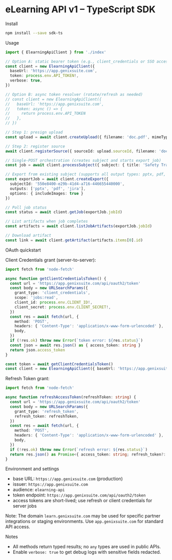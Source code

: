 # eLearning API v1 – TypeScript SDK

Install
```bash
npm install --save sdk-ts
```

Usage
```ts
import { ElearningApiClient } from './index'

// Option A: static bearer token (e.g., client_credentials or SSO access token)
const client = new ElearningApiClient({
  baseUrl: 'https://app.genixsuite.com',
  token: process.env.API_TOKEN!,
  verbose: true,
})

// Option B: async token resolver (rotate/refresh as needed)
// const client = new ElearningApiClient({
//   baseUrl: 'https://app.genixsuite.com',
//   token: async () => {
//     return process.env.API_TOKEN
//   },
// })

// Step 1: presign upload
const upload = await client.createUpload({ filename: 'doc.pdf', mimeType: 'application/pdf', sizeBytes: 1024, sha256: '...' }, 'idem-123')

// Step 2: register source
await client.registerSource({ sourceId: upload.sourceId, filename: 'doc.pdf', mimeType: 'application/pdf', sizeBytes: 1024, sha256: '...' }, 'idem-123')

// Single-POST orchestration (creates subject and starts export job)
const job = await client.processSubject({ subject: { title: 'Safety Training' }, outputs: ['pptx', 'pdf'] }, 'idem-456')

// Export from existing subject (supports all output types: pptx, pdf, jira, confluence, image, video)
const exportJob = await client.createExport({
  subjectId: '550e8400-e29b-41d4-a716-446655440000',
  outputs: ['pptx', 'pdf', 'jira'],
  options: { includeImages: true }
})

// Poll job status
const status = await client.getJob(exportJob.jobId)

// List artifacts when job completes
const artifacts = await client.listJobArtifacts(exportJob.jobId)

// Download artifact
const link = await client.getArtifact(artifacts.items[0].id)
```

OAuth quickstart

Client Credentials grant (server-to-server):
```ts
import fetch from 'node-fetch'

async function getClientCredentialsToken() {
  const url = 'https://app.genixsuite.com/api/oauth2/token'
  const body = new URLSearchParams({
    grant_type: 'client_credentials',
    scope: 'jobs:read',
    client_id: process.env.CLIENT_ID!,
    client_secret: process.env.CLIENT_SECRET!,
  })
  const res = await fetch(url, {
    method: 'POST',
    headers: { 'Content-Type': 'application/x-www-form-urlencoded' },
    body,
  })
  if (!res.ok) throw new Error(`token error: ${res.status}`)
  const json = await res.json() as { access_token: string }
  return json.access_token
}

const token = await getClientCredentialsToken()
const client = new ElearningApiClient({ baseUrl: 'https://app.genixsuite.com', token })
```

Refresh Token grant:
```ts
import fetch from 'node-fetch'

async function refreshAccessToken(refreshToken: string) {
  const url = 'https://app.genixsuite.com/api/oauth2/token'
  const body = new URLSearchParams({
    grant_type: 'refresh_token',
    refresh_token: refreshToken,
  })
  const res = await fetch(url, {
    method: 'POST',
    headers: { 'Content-Type': 'application/x-www-form-urlencoded' },
    body,
  })
  if (!res.ok) throw new Error(`refresh error: ${res.status}`)
  return res.json() as Promise<{ access_token: string; refresh_token?: string }>
}
```

Environment and settings

- base URL: `https://app.genixsuite.com` (production)
- issuer: `https://app.genixsuite.com`
- audience: `elearning-api`
- token endpoint: `https://app.genixsuite.com/api/oauth2/token`
- access tokens are short-lived; use refresh or client credentials for server jobs

Note: The domain `learn.genixsuite.com` may be used for specific partner integrations or staging environments. Use `app.genixsuite.com` for standard API access.

Notes

- All methods return typed results; no `any` types are used in public APIs.
- Enable `verbose: true` to get debug logs with sensitive fields redacted.